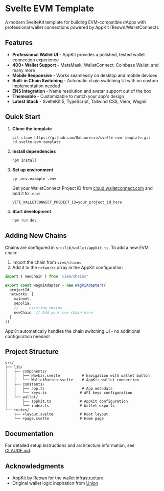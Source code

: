 # Svelte EVM Template

A modern SvelteKit template for building EVM-compatible dApps with professional wallet connections powered by AppKit (Reown/WalletConnect).

## Features

- **Professional Wallet UI** - AppKit provides a polished, tested wallet connection experience
- **400+ Wallet Support** - MetaMask, WalletConnect, Coinbase Wallet, and many more
- **Mobile Responsive** - Works seamlessly on desktop and mobile devices
- **Built-in Chain Switching** - Automatic chain switching UI with no custom implementation needed
- **ENS Integration** - Name resolution and avatar support out of the box
- **Themeable** - Customizable to match your app's design
- **Latest Stack** - SvelteKit 5, TypeScript, Tailwind CSS, Viem, Wagmi

## Quick Start

1. **Clone the template**
   ```bash
   git clone https://github.com/0xLaurenzo/svelte-evm-template.git
   cd svelte-evm-template
   ```

2. **Install dependencies**
   ```bash
   npm install
   ```

3. **Set up environment**
   ```bash
   cp .env.example .env
   ```
   
   Get your WalletConnect Project ID from [cloud.walletconnect.com](https://cloud.walletconnect.com) and add it to `.env`:
   ```
   VITE_WALLETCONNECT_PROJECT_ID=your_project_id_here
   ```

4. **Start development**
   ```bash
   npm run dev
   ```

## Adding New Chains

Chains are configured in `src/lib/wallet/appkit.ts`. To add a new EVM chain:

1. Import the chain from `viem/chains`
2. Add it to the `networks` array in the AppKit configuration

```typescript
import { newChain } from 'viem/chains'

export const wagmiAdapter = new WagmiAdapter({
  projectId,
  networks: [
    mainnet,
    sepolia,
    // ... existing chains
    newChain  // Add your new chain here
  ]
})
```

AppKit automatically handles the chain switching UI - no additional configuration needed!

## Project Structure

```
src/
├── lib/
│   ├── components/
│   │   ├── Navbar.svelte          # Navigation with wallet button
│   │   └── WalletButton.svelte    # AppKit wallet connection
│   ├── constants/
│   │   ├── app.ts                 # App metadata
│   │   └── keys.ts               # API keys configuration
│   └── wallet/
│       ├── appkit.ts             # AppKit configuration
│       └── index.ts              # Wallet exports
└── routes/
    ├── +layout.svelte            # Root layout
    └── +page.svelte              # Home page
```

## Documentation

For detailed setup instructions and architecture information, see [CLAUDE.md](./CLAUDE.md).

## Acknowledgments

- AppKit by [Reown](https://reown.com) for the wallet infrastructure
- Original wallet logic inspiration from [Union](https://github.com/unionlabs/union)
